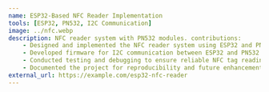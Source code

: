 ```yaml
---
name: ESP32-Based NFC Reader Implementation
tools: [ESP32, PN532, I2C Communication]
image: ../nfc.webp
description: NFC reader system with PN532 modules. contributions:
    - Designed and implemented the NFC reader system using ESP32 and PN532 modules.
    - Developed firmware for I2C communication between ESP32 and PN532.
    - Conducted testing and debugging to ensure reliable NFC tag reading.
    - Documented the project for reproducibility and future enhancements.
external_url: https://example.com/esp32-nfc-reader
---
```

